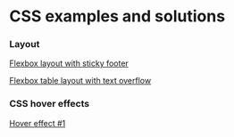# CSS examples and solutions

### Layout
[Flexbox layout with sticky footer](https://zion86.github.io/CSS-solutions/Layout/Flexbox-layout-with-sticky-footer/index.html)

[Flexbox table layout with text overflow](https://zion86.github.io/CSS-solutions/Layout/Simple-flexbox-table-layout/index.html)

### CSS hover effects
[Hover effect #1](https://zion86.github.io/CSS-solutions/CSS-hover-effects/link-hover%20effect/index.html)
